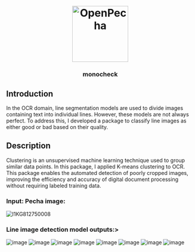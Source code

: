 
<h1 align="center">
  <br>
  <a href="https://openpecha.org"><img src="https://avatars.githubusercontent.com/u/82142807?s=400&u=19e108a15566f3a1449bafb03b8dd706a72aebcd&v=4" alt="OpenPecha" width="150"></a>
  <br>
</h1>

<!-- Replace with 1-sentence description about what this tool is or does.-->

<h3 align="center">monocheck</h3>

## Introduction
In the OCR domain, line segmentation models are used to divide images containing text into individual lines. However, these models are not always perfect. To address this, I developed a package to classify line images as either good or bad based on their quality.

## Description

Clustering is an unsupervised machine learning technique used to group similar data points. In this package, I applied K-means clustering to OCR. This package enables the automated detection of poorly cropped images, improving the efficiency and accuracy of digital document processing without requiring labeled training data.

### Input: Pecha image:
![I1KG812750008](https://github.com/tenzin3/monocheck/assets/52460417/0300696e-eebf-4343-a905-9a4be44bc3ae)


### Line image detection model outputs:>
![image](https://github.com/tenzin3/monocheck/assets/52460417/6506364f-3a16-41a8-8ef1-b292ebe573f1)
![image](https://github.com/tenzin3/monocheck/assets/52460417/42ba14b5-d960-4c8f-b30e-04016e5316c1)
![image](https://github.com/tenzin3/monocheck/assets/52460417/21d08777-e631-4d62-a21f-bedc9e7695b4)
![image](https://github.com/tenzin3/monocheck/assets/52460417/11b996df-c3bc-49cd-8691-beb72b8d7bea)
![image](https://github.com/tenzin3/monocheck/assets/52460417/5460abc0-2690-4d21-ad1a-5cedce893609)
![image](https://github.com/tenzin3/monocheck/assets/52460417/684798fa-9abb-401f-af61-08c13f759408)
![image](https://github.com/tenzin3/monocheck/assets/52460417/6d396ab3-3602-4b06-9021-1e71bfa6ef39)
![image](https://github.com/tenzin3/monocheck/assets/52460417/f3560fc9-f940-4e71-90d3-f6873310e0cd)









